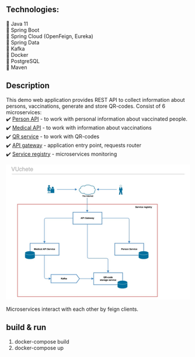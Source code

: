 ## Technologies:
:small_blue_diamond: Java 11  
:small_blue_diamond: Spring Boot  
:small_blue_diamond: Spring Cloud (OpenFeign, Eureka)  
:small_blue_diamond: Spring Data  
:small_blue_diamond: Kafka  
:small_blue_diamond: Docker  
:small_blue_diamond: PostgreSQL  
:small_blue_diamond: Maven  

## Description  
This demo web application provides REST API to collect information about persons, vaccinations, generate and store QR-codes.
Consist of 6 microservices:  
:heavy_check_mark: [Person API](person-api/) - to work with personal information about vaccinated people.    
:heavy_check_mark: [Medical API](medical-api/) - to work with information about vaccinations  
:heavy_check_mark: [QR service](qr-service/) - to work with QR-codes  
:heavy_check_mark: [API gateway](api-gateway/) - application entry point, requests router  
:heavy_check_mark: [Service registry](service-registry/) - microservices monitoring  
  
![architecture](architecture.jpeg)  
  
Microservices interact with each other by feign clients.


## build & run
1) docker-compose build
2) docker-compose up
